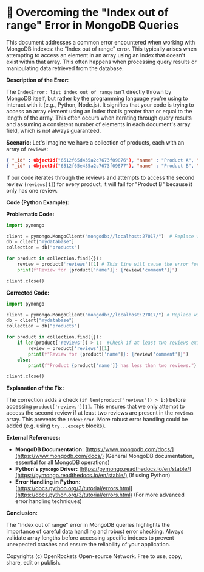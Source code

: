 # 🐞 Overcoming the "Index out of range" Error in MongoDB Queries


This document addresses a common error encountered when working with MongoDB indexes: the "Index out of range" error. This typically arises when attempting to access an element in an array using an index that doesn't exist within that array.  This often happens when processing query results or manipulating data retrieved from the database.


**Description of the Error:**

The `IndexError: list index out of range` isn't directly thrown by MongoDB itself, but rather by the programming language you're using to interact with it (e.g., Python, Node.js).  It signifies that your code is trying to access an array element using an index that is greater than or equal to the length of the array.  This often occurs when iterating through query results and assuming a consistent number of elements in each document's array field, which is not always guaranteed.


**Scenario:**  Let's imagine we have a collection of products, each with an array of `reviews`:


```json
{ "_id" : ObjectId("6512f65d435a2c7673f09876"), "name" : "Product A", "reviews" : [ { "rating" : 4, "comment" : "Great product!" }, { "rating" : 5, "comment" : "Excellent!" } ] }
{ "_id" : ObjectId("6512f65e435a2c7673f09877"), "name" : "Product B", "reviews" : [ { "rating" : 3, "comment" : "Good" } ] }
```

If our code iterates through the reviews and attempts to access the second review (`reviews[1]`) for every product, it will fail for "Product B" because it only has one review.


**Code (Python Example):**

**Problematic Code:**

```python
import pymongo

client = pymongo.MongoClient("mongodb://localhost:27017/")  # Replace with your connection string
db = client["mydatabase"]
collection = db["products"]

for product in collection.find({}):
    review = product['reviews'][1] # This line will cause the error for Product B
    print(f"Review for {product['name']}: {review['comment']}")

client.close()
```

**Corrected Code:**

```python
import pymongo

client = pymongo.MongoClient("mongodb://localhost:27017/") # Replace with your connection string
db = client["mydatabase"]
collection = db["products"]

for product in collection.find({}):
    if len(product['reviews']) > 1:  #Check if at least two reviews exist
        review = product['reviews'][1]
        print(f"Review for {product['name']}: {review['comment']}")
    else:
        print(f"Product {product['name']} has less than two reviews.")

client.close()
```

**Explanation of the Fix:**

The correction adds a check (`if len(product['reviews']) > 1:`) before accessing `product['reviews'][1]`. This ensures that we only attempt to access the second review if at least two reviews are present in the `reviews` array. This prevents the `IndexError`.  More robust error handling could be added (e.g. using `try...except` blocks).


**External References:**

* **MongoDB Documentation:** [https://www.mongodb.com/docs/](https://www.mongodb.com/docs/) (General MongoDB documentation, essential for all MongoDB operations)
* **Python's `pymongo` Driver:** [https://pymongo.readthedocs.io/en/stable/](https://pymongo.readthedocs.io/en/stable/) (If using Python)
* **Error Handling in Python:** [https://docs.python.org/3/tutorial/errors.html](https://docs.python.org/3/tutorial/errors.html) (For more advanced error handling techniques)



**Conclusion:**

The "Index out of range" error in MongoDB queries highlights the importance of careful data handling and robust error checking. Always validate array lengths before accessing specific indexes to prevent unexpected crashes and ensure the reliability of your application.


Copyrights (c) OpenRockets Open-source Network. Free to use, copy, share, edit or publish.

